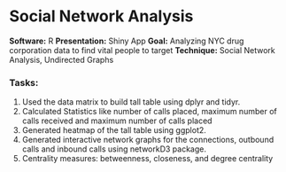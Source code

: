 # Social Network Analysis

**Software:** R
**Presentation:** Shiny App
**Goal:** Analyzing NYC drug corporation data to find vital people to target
**Technique:** Social Network Analysis, Undirected Graphs

### Tasks:
1. Used the data matrix to build tall table using dplyr and tidyr.
2. Calculated Statistics like number of calls placed, maximum number of calls received and maximum number of calls placed
3. Generated heatmap of the tall table using ggplot2.
4. Generated interactive network graphs for the connections, outbound calls and inbound calls using networkD3 package.
5. Centrality measures: betweenness, closeness, and degree centrality

